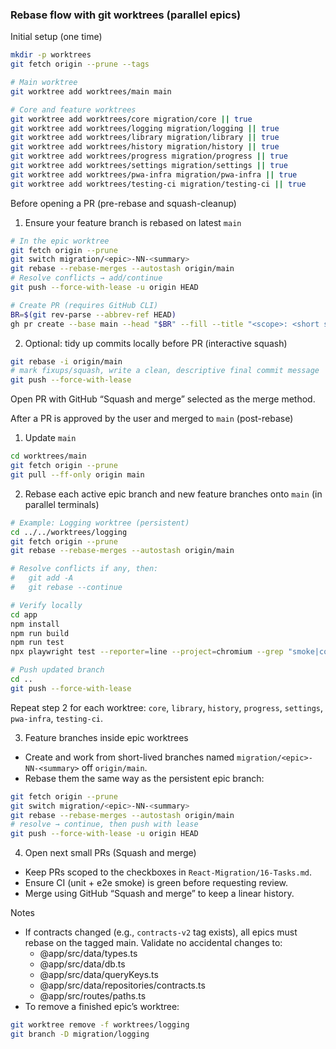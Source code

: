 ### Rebase flow with git worktrees (parallel epics)

Initial setup (one time)
```bash
mkdir -p worktrees
git fetch origin --prune --tags

# Main worktree
git worktree add worktrees/main main

# Core and feature worktrees
git worktree add worktrees/core migration/core || true
git worktree add worktrees/logging migration/logging || true
git worktree add worktrees/library migration/library || true
git worktree add worktrees/history migration/history || true
git worktree add worktrees/progress migration/progress || true
git worktree add worktrees/settings migration/settings || true
git worktree add worktrees/pwa-infra migration/pwa-infra || true
git worktree add worktrees/testing-ci migration/testing-ci || true
```

Before opening a PR (pre-rebase and squash-cleanup)
1) Ensure your feature branch is rebased on latest `main`
```bash
# In the epic worktree
git fetch origin --prune
git switch migration/<epic>-NN-<summary>
git rebase --rebase-merges --autostash origin/main
# Resolve conflicts → add/continue
git push --force-with-lease -u origin HEAD

# Create PR (requires GitHub CLI)
BR=$(git rev-parse --abbrev-ref HEAD)
gh pr create --base main --head "$BR" --fill --title "<scope>: <short summary>"
```

2) Optional: tidy up commits locally before PR (interactive squash)
```bash
git rebase -i origin/main
# mark fixups/squash, write a clean, descriptive final commit message
git push --force-with-lease
```

Open PR with GitHub “Squash and merge” selected as the merge method.

After a PR is approved by the user and merged to `main` (post-rebase)
1) Update `main`
```bash
cd worktrees/main
git fetch origin --prune
git pull --ff-only origin main
```

2) Rebase each active epic branch and new feature branches onto `main` (in parallel terminals)
```bash
# Example: Logging worktree (persistent)
cd ../../worktrees/logging
git fetch origin --prune
git rebase --rebase-merges --autostash origin/main

# Resolve conflicts if any, then:
#   git add -A
#   git rebase --continue

# Verify locally
cd app
npm install
npm run build
npm run test
npx playwright test --reporter=line --project=chromium --grep "smoke|core|logging"

# Push updated branch
cd ..
git push --force-with-lease
```

Repeat step 2 for each worktree: `core`, `library`, `history`, `progress`, `settings`, `pwa-infra`, `testing-ci`.

3) Feature branches inside epic worktrees
- Create and work from short-lived branches named `migration/<epic>-NN-<summary>` off `origin/main`.
- Rebase them the same way as the persistent epic branch:
```bash
git fetch origin --prune
git switch migration/<epic>-NN-<summary>
git rebase --rebase-merges --autostash origin/main
# resolve → continue, then push with lease
git push --force-with-lease -u origin HEAD
```

4) Open next small PRs (Squash and merge)
- Keep PRs scoped to the checkboxes in `React-Migration/16-Tasks.md`.
- Ensure CI (unit + e2e smoke) is green before requesting review.
- Merge using GitHub “Squash and merge” to keep a linear history.

Notes
- If contracts changed (e.g., `contracts-v2` tag exists), all epics must rebase on the tagged main. Validate no accidental changes to:
  - @app/src/data/types.ts
  - @app/src/data/db.ts
  - @app/src/data/queryKeys.ts
  - @app/src/data/repositories/contracts.ts
  - @app/src/routes/paths.ts
- To remove a finished epic’s worktree:
```bash
git worktree remove -f worktrees/logging
git branch -D migration/logging
```


